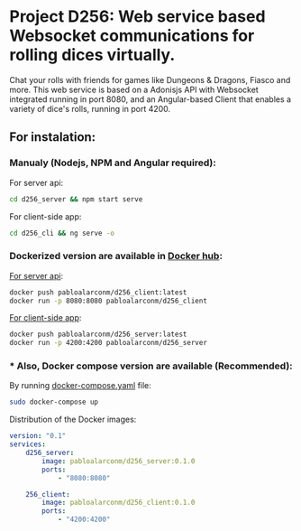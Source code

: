 # **Project D256:** Web service based Websocket communications for rolling dices virtually.

Chat your rolls with friends for games like Dungeons & Dragons, Fiasco and more. This web service is based on a Adonisjs API with Websocket integrated running in port 8080, and an Angular-based Client that enables a variety of dice's rolls, running in port 4200.


## For instalation:

### Manualy (Nodejs, NPM and Angular required):

For server api:
```sh
cd d256_server && npm start serve
```


For client-side app:
```sh
cd d256_cli && ng serve -o
```


### Dockerized version are available in [Docker hub](https://hub.docker.com/):

[For server api](https://hub.docker.com/repository/docker/pabloalarconm/d256_server):
```sh
docker push pabloalarconm/d256_client:latest
docker run -p 8080:8080 pabloalarconm/d256_client
```


[For client-side app](https://hub.docker.com/repository/docker/pabloalarconm/d256_client):
```sh
docker push pabloalarconm/d256_server:latest
docker run -p 4200:4200 pabloalarconm/d256_server
```

### * Also, Docker compose version are available (Recommended):

By running [docker-compose.yaml](https://github.com/pabloalarconm/SemanticFreak/blob/main/docker-compose.yaml) file:

```sh
sudo docker-compose up
```
Distribution of the Docker images:

```yml
version: "0.1"
services:
    d256_server:
        image: pabloalarconm/d256_server:0.1.0
        ports:
            - "8080:8080"

    256_client:
        image: pabloalarconm/d256_client:0.1.0
        ports:
            - "4200:4200"
```
